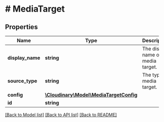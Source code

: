 # # MediaTarget

## Properties

Name | Type | Description | Notes
------------ | ------------- | ------------- | -------------
**display_name** | **string** | The display name of the media target. |
**source_type** | **string** | The type of media target. |
**config** | [**\Cloudinary\Model\MediaTargetConfig**](MediaTargetConfig.md) |  | [optional]
**id** | **string** |  |

[[Back to Model list]](../../README.md#models) [[Back to API list]](../../README.md#endpoints) [[Back to README]](../../README.md)
